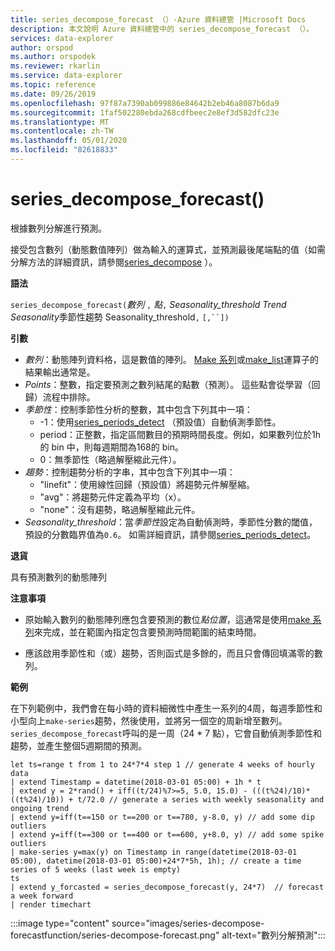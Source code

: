 ```yaml
---
title: series_decompose_forecast （）-Azure 資料總管 |Microsoft Docs
description: 本文說明 Azure 資料總管中的 series_decompose_forecast （）。
services: data-explorer
author: orspod
ms.author: orspodek
ms.reviewer: rkarlin
ms.service: data-explorer
ms.topic: reference
ms.date: 09/26/2019
ms.openlocfilehash: 97f87a7390ab099886e84642b2eb46a8087b6da9
ms.sourcegitcommit: 1faf502280ebda268cdfbeec2e8ef3d582dfc23e
ms.translationtype: MT
ms.contentlocale: zh-TW
ms.lasthandoff: 05/01/2020
ms.locfileid: "82618833"
---
```

# <a name="series_decompose_forecast"></a>series_decompose_forecast()

根據數列分解進行預測。

接受包含數列（動態數值陣列）做為輸入的運算式，並預測最後尾端點的值（如需分解方法的詳細資訊，請參閱[series_decompose](series-decomposefunction.md) ）。
 
**語法**

`series_decompose_forecast(`*數列* `,` *點*`,` *Seasonality_threshold* *Trend* *Seasonality*季節性趨勢 Seasonality_threshold`,` `[,``])`

**引數**

* *數列*：動態陣列資料格，這是數值的陣列。 [Make 系列](make-seriesoperator.md)或[make_list](makelist-aggfunction.md)運算子的結果輸出通常是。
* *Points*：整數，指定要預測之數列結尾的點數（預測）。 這些點會從學習（回歸）流程中排除。
* *季節性*：控制季節性分析的整數，其中包含下列其中一項：
    * -1：使用[series_periods_detect](series-periods-detectfunction.md) （預設值）自動偵測季節性。 
    * period：正整數，指定區間數目的預期時間長度。例如，如果數列位於1h 的 bin 中，則每週期間為168的 bin。
    * 0：無季節性（略過解壓縮此元件）。   
* *趨勢*：控制趨勢分析的字串，其中包含下列其中一項：
    * "linefit"：使用線性回歸（預設值）將趨勢元件解壓縮。    
    * "avg"：將趨勢元件定義為平均（x）。
    * "none"：沒有趨勢，略過解壓縮此元件。   
* *Seasonality_threshold*：當*季節性*設定為自動偵測時，季節性分數的閾值，預設的分數臨界值為`0.6`。 如需詳細資訊，請參閱[series_periods_detect](series-periods-detectfunction.md)。

**退貨**

 具有預測數列的動態陣列
  

**注意事項**

* 原始輸入數列的動態陣列應包含要預測的數位*點位置*，這通常是使用[make 系列](make-seriesoperator.md)來完成，並在範圍內指定包含要預測時間範圍的結束時間。
    
* 應該啟用季節性和（或）趨勢，否則函式是多餘的，而且只會傳回填滿零的數列。

**範例**

在下列範例中，我們會在每小時的資料細微性中產生一系列的4周，每週季節性和小型向上`make-series`趨勢，然後使用，並將另一個空的周新增至數列。 `series_decompose_forecast`呼叫的是一周（24 * 7 點），它會自動偵測季節性和趨勢，並產生整個5週期間的預測。 

```kusto
let ts=range t from 1 to 24*7*4 step 1 // generate 4 weeks of hourly data
| extend Timestamp = datetime(2018-03-01 05:00) + 1h * t 
| extend y = 2*rand() + iff((t/24)%7>=5, 5.0, 15.0) - (((t%24)/10)*((t%24)/10)) + t/72.0 // generate a series with weekly seasonality and ongoing trend
| extend y=iff(t==150 or t==200 or t==780, y-8.0, y) // add some dip outliers
| extend y=iff(t==300 or t==400 or t==600, y+8.0, y) // add some spike outliers
| make-series y=max(y) on Timestamp in range(datetime(2018-03-01 05:00), datetime(2018-03-01 05:00)+24*7*5h, 1h); // create a time series of 5 weeks (last week is empty)
ts 
| extend y_forcasted = series_decompose_forecast(y, 24*7)  // forecast a week forward
| render timechart 
```

:::image type="content" source="images/series-decompose-forecastfunction/series-decompose-forecast.png" alt-text="數列分解預測":::
